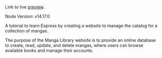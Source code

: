 Link to live [preview](https://thawing-falls-21383.herokuapp.com/).

Node Version: v14.17.0

A tutorial to learn Express by creating a website to manage the catalog for a collection of mangas.

The purpose of the Manga Library website is to provide an online database to create, read, update, and delete mangas, where users can browse available books and manage their accounts.